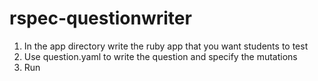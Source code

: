 # rspec-questionwriter

1. In the app directory write the ruby app that you want students to test
2. Use question.yaml to write the question and specify the mutations
3. Run
